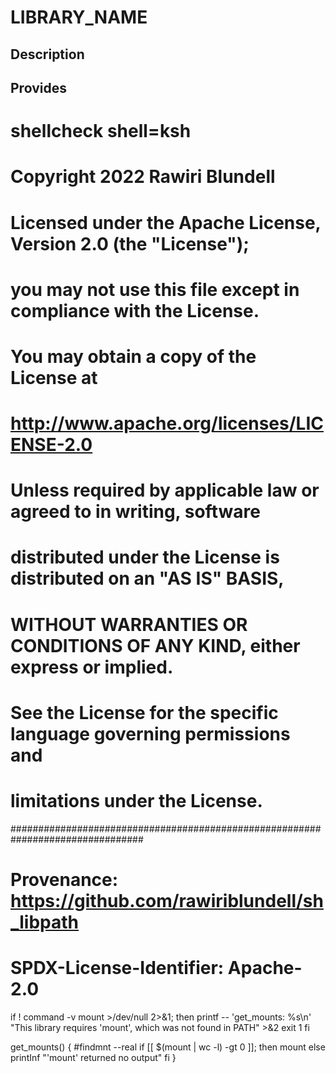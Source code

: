 # LIBRARY_NAME

## Description

## Provides
# shellcheck shell=ksh

# Copyright 2022 Rawiri Blundell
#
# Licensed under the Apache License, Version 2.0 (the "License");
# you may not use this file except in compliance with the License.
# You may obtain a copy of the License at
#
#     http://www.apache.org/licenses/LICENSE-2.0
#
# Unless required by applicable law or agreed to in writing, software
# distributed under the License is distributed on an "AS IS" BASIS,
# WITHOUT WARRANTIES OR CONDITIONS OF ANY KIND, either express or implied.
# See the License for the specific language governing permissions and
# limitations under the License.
################################################################################
# Provenance: https://github.com/rawiriblundell/sh_libpath
# SPDX-License-Identifier: Apache-2.0

if ! command -v mount >/dev/null 2>&1; then
  printf -- 'get_mounts: %s\n' "This library requires 'mount', which was not found in PATH" >&2
  exit 1
fi

get_mounts() {
    #findmnt --real
    if [[ $(mount | wc -l) -gt 0 ]]; then
      mount
    else
      printInf "'mount' returned no output"
    fi
}

